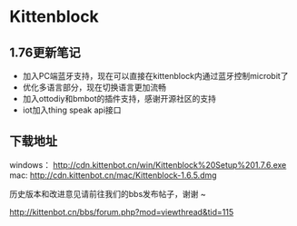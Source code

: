 # Kittenblock

## 1.76更新笔记

- 加入PC端蓝牙支持，现在可以直接在kittenblock内通过蓝牙控制microbit了
- 优化多语言部分，现在切换语言更加流畅
- 加入ottodiy和bmbot的插件支持，感谢开源社区的支持
- iot加入thing speak api接口

## 下载地址

windows： http://cdn.kittenbot.cn/win/Kittenblock%20Setup%201.7.6.exe
mac: http://cdn.kittenbot.cn/mac/Kittenblock-1.6.5.dmg

历史版本和改进意见请前往我们的bbs发布帖子，谢谢 ~

http://kittenbot.cn/bbs/forum.php?mod=viewthread&tid=115


